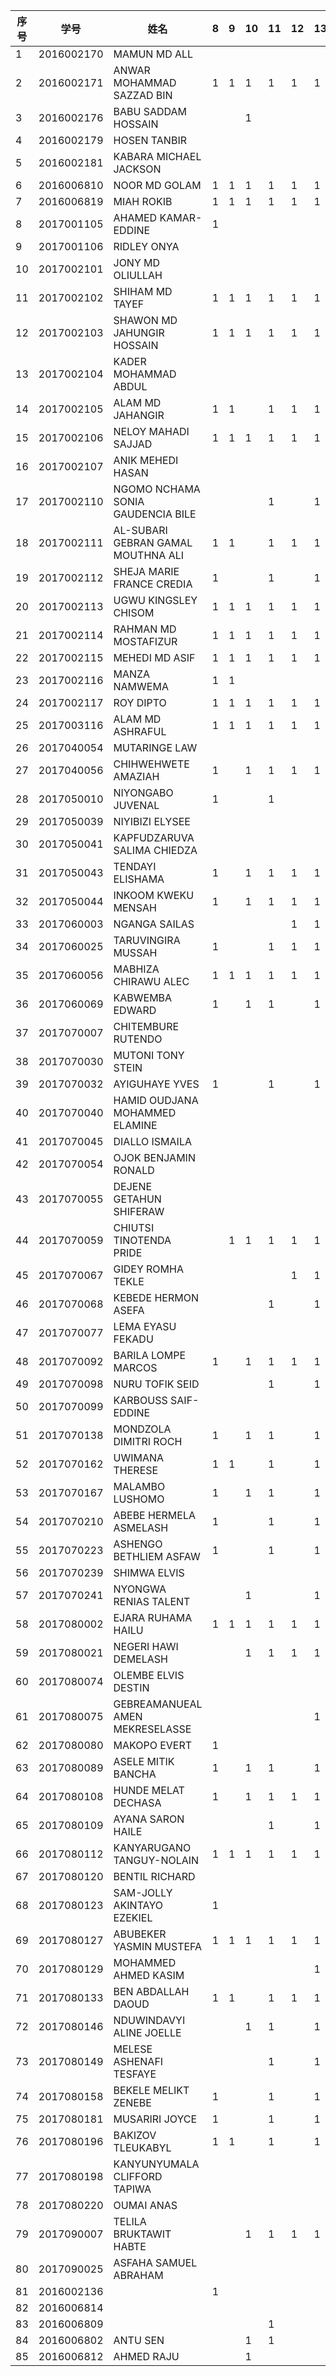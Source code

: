 

| 序号 | 学号       | 姓名                               | 8    | 9    | 10   | 11   | 12   | 13   | 14   | 15   | 16   |
| ---- | ---------- | ---------------------------------- | ---- | ---- | ---- | ---- | ---- | ---- | ---- | ---- | ---- |
| 1    | 2016002170 | MAMUN MD ALL                       |      |      |      |      |      |      |      |      |      |
| 2    | 2016002171 | ANWAR MOHAMMAD SAZZAD BIN          | 1    | 1 | 1 | 1 | 1 | 1 |      |      |      |
| 3    | 2016002176 | BABU SADDAM HOSSAIN                |      |      | 1 |      |      |      |      |      |      |
| 4    | 2016002179 | HOSEN TANBIR                       |      |      |      |      |      |      |      |      |      |
| 5    | 2016002181 | KABARA MICHAEL JACKSON             |      |      |      |      |      |      |      |      |      |
| 6    | 2016006810 | NOOR MD GOLAM                      | 1    | 1 | 1 | 1 | 1 | 1 |      |      |      |
| 7    | 2016006819 | MIAH ROKIB                         | 1    | 1 | 1 | 1 | 1 | 1 |      |      |      |
| 8    | 2017001105 | AHAMED KAMAR-EDDINE                | 1 |      |      |      |      |      |      |      |      |
| 9    | 2017001106 | RIDLEY ONYA                        |      |      |      |      |      |      |      |      |      |
| 10   | 2017002101 | JONY MD OLIULLAH                   |      |      |      |      |      |      |      |      |      |
| 11   | 2017002102 | SHIHAM MD TAYEF                    | 1    | 1 | 1 | 1 | 1 | 1 |      |      |      |
| 12   | 2017002103 | SHAWON MD JAHUNGIR HOSSAIN         | 1     | 1 | 1 | 1 | 1 | 1 |      |      |      |
| 13   | 2017002104 | KADER MOHAMMAD ABDUL               |      |      |      |      |      |      |      |      |      |
| 14   | 2017002105 | ALAM MD JAHANGIR                   | 1     | 1     |      | 1 | 1 | 1 |      |      |      |
| 15   | 2017002106 | NELOY MAHADI SAJJAD                | 1    |   1   |   1   | 1 | 1 | 1 |      |      |      |
| 16   | 2017002107 | ANIK MEHEDI HASAN                  |      |      |      |      |      |      |      |      |      |
| 17   | 2017002110 | NGOMO NCHAMA SONIA GAUDENCIA BILE  |      |      |      | 1 |      | 1 |      |      |      |
| 18   | 2017002111 | AL-SUBARI GEBRAN GAMAL MOUTHNA ALI | 1 | 1 |      | 1 | 1 | 1 |      |      |      |
| 19   | 2017002112 | SHEJA MARIE FRANCE CREDIA          | 1 |      |      | 1 |      | 1 |      |      |      |
| 20   | 2017002113 | UGWU KINGSLEY CHISOM               | 1 | 1 | 1 | 1 | 1 | 1 |      |      |      |
| 21   | 2017002114 | RAHMAN MD MOSTAFIZUR               | 1    | 1 | 1 | 1 | 1 | 1 |      |      |      |
| 22   | 2017002115 | MEHEDI MD ASIF                     | 1    | 1 | 1 | 1 | 1 | 1 |      |      |      |
| 23   | 2017002116 | MANZA NAMWEMA                      | 1    | 1 |      |      |      |      |      |      |      |
| 24   | 2017002117 | ROY DIPTO                          | 1    | 1 | 1 | 1 | 1 | 1 |      |      |      |
| 25   | 2017003116 | ALAM MD ASHRAFUL                   | 1    |  1    | 1 | 1 | 1 | 1 |      |      |      |
| 26   | 2017040054 | MUTARINGE LAW                      |      |      |      |      |      |      |      |      |      |
| 27   | 2017040056 | CHIHWEHWETE AMAZIAH                | 1 |      | 1 | 1 | 1 | 1 |      |      |      |
| 28   | 2017050010 | NIYONGABO JUVENAL                  | 1    |      |      | 1 |      |      |      |      |      |
| 29   | 2017050039 | NIYIBIZI ELYSEE                    |      |      |      |      |      |      |      |      |      |
| 30   | 2017050041 | KAPFUDZARUVA SALIMA CHIEDZA        |      |      |      |      |      |      |      |      |      |
| 31   | 2017050043 | TENDAYI ELISHAMA                   | 1 |      | 1 | 1 | 1 | 1 |      |      |      |
| 32   | 2017050044 | INKOOM KWEKU MENSAH                | 1 |      | 1 | 1 | 1 | 1 |      |      |      |
| 33   | 2017060003 | NGANGA SAILAS                      |      |      |      |      | 1 | 1 |      |      |      |
| 34   | 2017060025 | TARUVINGIRA MUSSAH                 | 1 |      |      | 1 | 1 | 1 |      |      |      |
| 35   | 2017060056 | MABHIZA CHIRAWU ALEC               | 1    | 1 | 1 | 1 | 1 | 1 |      |      |      |
| 36   | 2017060069 | KABWEMBA EDWARD                    | 1 |      | 1 | 1 |      | 1 |      |      |      |
| 37   | 2017070007 | CHITEMBURE RUTENDO                 |      |      |      |      |      |      |      |      |      |
| 38   | 2017070030 | MUTONI TONY STEIN                  |      |      |      |      |      |      |      |      |      |
| 39   | 2017070032 | AYIGUHAYE YVES                     | 1 |      |      | 1 |      | 1 |      |      |      |
| 40   | 2017070040 | HAMID OUDJANA MOHAMMED ELAMINE     |      |      |      |      |      |      |      |      |      |
| 41   | 2017070045 | DIALLO ISMAILA                     |      |      |      |      |      |      |      |      |      |
| 42   | 2017070054 | OJOK BENJAMIN RONALD               |      |      |      |      |      |      |      |      |      |
| 43   | 2017070055 | DEJENE GETAHUN SHIFERAW            |      |      |      |      |      |      |      |      |      |
| 44   | 2017070059 | CHIUTSI TINOTENDA PRIDE            |      | 1     | 1 | 1 | 1 | 1 |      |      |      |
| 45   | 2017070067 | GIDEY ROMHA TEKLE                  |      |      |      |      | 1 | 1 |      |      |      |
| 46   | 2017070068 | KEBEDE HERMON ASEFA                |      |      |      | 1 |      | 1 |      |      |      |
| 47   | 2017070077 | LEMA EYASU FEKADU                  |      |      |      |      |      |      |      |      |      |
| 48   | 2017070092 | BARILA LOMPE MARCOS                | 1 |      | 1 | 1 | 1 | 1 |      |      |      |
| 49   | 2017070098 | NURU TOFIK SEID                    |      |      |      | 1 |      | 1 |      |      |      |
| 50   | 2017070099 | KARBOUSS SAIF-EDDINE               |      |      |      |      |      |      |      |      |      |
| 51   | 2017070138 | MONDZOLA DIMITRI ROCH              | 1 |      | 1 | 1 |      | 1 |      |      |      |
| 52   | 2017070162 | UWIMANA THERESE                    | 1 | 1     |      | 1 |      | 1 |      |      |      |
| 53   | 2017070167 | MALAMBO LUSHOMO                    | 1 |      | 1 | 1 |      | 1 |      |      |      |
| 54   | 2017070210 | ABEBE HERMELA ASMELASH             | 1 |      |      | 1 |      | 1 |      |      |      |
| 55   | 2017070223 | ASHENGO BETHLIEM ASFAW             | 1 |      |      | 1 |      | 1 |      |      |      |
| 56   | 2017070239 | SHIMWA ELVIS                       |      |      |      |      |      |      |      |      |      |
| 57   | 2017070241 | NYONGWA RENIAS TALENT              |      |      | 1 |      |      | 1 |      |      |      |
| 58   | 2017080002 | EJARA RUHAMA HAILU                 | 1    | 1     | 1 | 1 | 1 | 1 |      |      |      |
| 59   | 2017080021 | NEGERI HAWI DEMELASH               |      |      | 1 | 1 | 1 | 1 |      |      |      |
| 60   | 2017080074 | OLEMBE ELVIS DESTIN                |      |      |      |      |      |      |      |      |      |
| 61   | 2017080075 | GEBREAMANUEAL AMEN MEKRESELASSE    |      |      |      |      |      | 1 |      |      |      |
| 62   | 2017080080 | MAKOPO EVERT                       | 1 |      |      |      |      |      |      |      |      |
| 63   | 2017080089 | ASELE MITIK BANCHA                 | 1 |      | 1 | 1 |      | 1 |      |      |      |
| 64   | 2017080108 | HUNDE MELAT DECHASA                | 1 |      | 1 | 1 | 1 | 1 |      |      |      |
| 65   | 2017080109 | AYANA SARON HAILE                  |      |      |      | 1 |      | 1 |      |      |      |
| 66   | 2017080112 | KANYARUGANO TANGUY-NOLAIN          | 1 | 1     | 1 | 1 | 1 | 1 |      |      |      |
| 67   | 2017080120 | BENTIL RICHARD                     |      |      |      |      |      |      |      |      |      |
| 68   | 2017080123 | SAM-JOLLY AKINTAYO EZEKIEL         | 1 |      |      |      |      |      |      |      |      |
| 69   | 2017080127 | ABUBEKER YASMIN MUSTEFA            | 1    | 1 | 1 | 1 | 1 | 1 |      |      |      |
| 70   | 2017080129 | MOHAMMED AHMED KASIM               |      |      |      |      |      | 1 |      |      |      |
| 71   | 2017080133 | BEN ABDALLAH DAOUD                 | 1 |  1    |      | 1 | 1 | 1 |      |      |      |
| 72   | 2017080146 | NDUWINDAVYI ALINE JOELLE           |      |      | 1 | 1 |      | 1 |      |      |      |
| 73   | 2017080149 | MELESE ASHENAFI TESFAYE            |      |      |      | 1 |      | 1 |      |      |      |
| 74   | 2017080158 | BEKELE MELIKT ZENEBE               | 1 |      |      | 1 |      | 1 |      |      |      |
| 75   | 2017080181 | MUSARIRI JOYCE                     | 1 |      |      | 1 |      | 1 |      |      |      |
| 76   | 2017080196 | BAKIZOV TLEUKABYL                  | 1    | 1 |      | 1 |      | 1 |      |      |      |
| 77   | 2017080198 | KANYUNYUMALA CLIFFORD TAPIWA       |      |      |      |      |      |      |      |      |      |
| 78   | 2017080220 | OUMAI ANAS                         |      |      |      |      |      |      |      |      |      |
| 79   | 2017090007 | TELILA BRUKTAWIT HABTE             |      |      | 1 | 1 | 1 | 1 |      |      |      |
| 80   | 2017090025 | ASFAHA SAMUEL ABRAHAM              |      |      |      |      |      |      |      |      |      |
| 81 | 2016002136 |  | 1 | | | | | | | | |
| 82 | 2016006814 |  |  | | | | | | | | |
| 83 | 2016006809 |                                    |      |      |      | 1 | | | | | |
| 84 | 2016006802 | ANTU SEN | |  | 1 | 1 | | | | | |
| 85 | 2016006812 | AHMED RAJU | |  | 1 | | | | | | |
